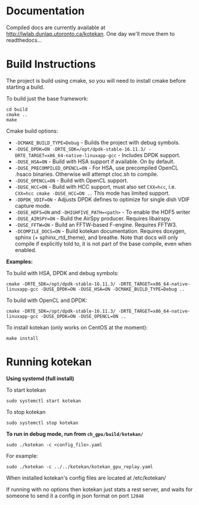 # Documentation

Compiled docs are currently available at http://lwlab.dunlap.utoronto.ca/kotekan.
One day we'll move them to readthedocs...


# Build Instructions

The project is build using cmake, so you will need to install cmake
before starting a build.

To build just the base framework:

	cd build
	cmake ..
	make

Cmake build options:

* `-DCMAKE_BUILD_TYPE=Debug` - Builds the project with debug symbols.
* `-DUSE_DPDK=ON -DRTE_SDK=/opt/dpdk-stable-16.11.3/ -DRTE_TARGET=x86_64-native-linuxapp-gcc` - Includes DPDK support.
* `-DUSE_HSA=ON` - Build with HSA support if available. On by default.
* `-DUSE_PRECOMPILED_OPENCL=ON` - For HSA, use precompiled OpenCL .hsaco binaries. Otherwise will attempt cloc.sh to compile.
* `-DUSE_OPENCL=ON` - Build with OpenCL support.
* `-DUSE_HCC=ON` - Build with HCC support, must also set `CXX=hcc`, i.e. `CXX=hcc cmake -DUSE_HCC=ON ..`  This mode has limited support.
* `-DDPDK_VDIF=ON` - Adjusts DPDK defines to optimize for single dish VDIF capture mode.
* `-DUSE_HDF5=ON` and `-DHIGHFIVE_PATH=<path>` - To enable the HDF5 writer
* `-DUSE_AIRSPY=ON` - Build the AirSpy producer. Requires libairspy.
* `-DUSE_FFTW=ON` - Build an FFTW-based F-engine. Requires FFTW3.
* `-DCOMPILE_DOCS=ON` - Build kotekan documentation. Requires doxygen, sphinx (+ sphinx_rtd_theme), and breathe. Note that docs will only compile if explicitly told to, it is not part of the base compile, even when enabled.

**Examples:**

To build with HSA, DPDK and debug symbols:

    cmake -DRTE_SDK=/opt/dpdk-stable-16.11.3/ -DRTE_TARGET=x86_64-native-linuxapp-gcc -DUSE_DPDK=ON -DUSE_HSA=ON -DCMAKE_BUILD_TYPE=Debug ..

To build with OpenCL and DPDK:

    cmake -DRTE_SDK=/opt/dpdk-stable-16.11.3/ -DRTE_TARGET=x86_64-native-linuxapp-gcc -DUSE_DPDK=ON -DUSE_OPENCL=ON ..

To install kotekan (only works on CentOS at the moment):

	make install

# Running kotekan

**Using systemd (full install)**

To start kotekan

    sudo systemctl start kotekan

To stop kotekan

    sudo systemctl stop kotekan

**To run in debug mode, run from `ch_gpu/build/kotekan/`**

    sudo ./kotekan -c <config_file>.yaml

For example:

    sudo ./kotekan -c ../../kotekan/kotekan_gpu_replay.yaml

When installed kotekan's config files are located at /etc/kotekan/

If running with no options then kotekan just stats a rest server, and waits for someone to send it a config in json format on port `12048`
